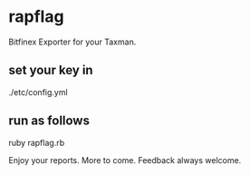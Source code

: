 # rapflag
Bitfinex Exporter for your Taxman.

## set your key in
./etc/config.yml

## run as follows
ruby rapflag.rb

Enjoy your reports. More to come. Feedback always welcome.
